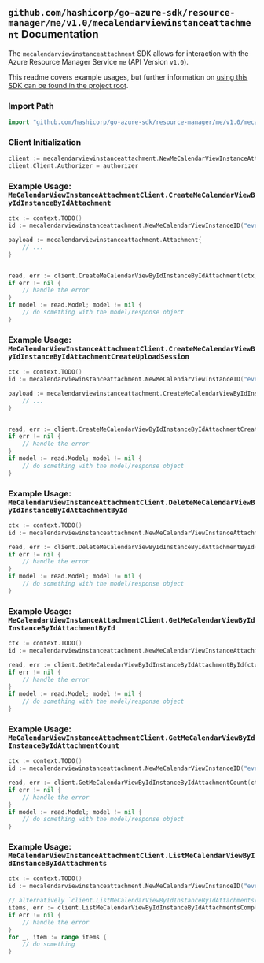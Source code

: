 
## `github.com/hashicorp/go-azure-sdk/resource-manager/me/v1.0/mecalendarviewinstanceattachment` Documentation

The `mecalendarviewinstanceattachment` SDK allows for interaction with the Azure Resource Manager Service `me` (API Version `v1.0`).

This readme covers example usages, but further information on [using this SDK can be found in the project root](https://github.com/hashicorp/go-azure-sdk/tree/main/docs).

### Import Path

```go
import "github.com/hashicorp/go-azure-sdk/resource-manager/me/v1.0/mecalendarviewinstanceattachment"
```


### Client Initialization

```go
client := mecalendarviewinstanceattachment.NewMeCalendarViewInstanceAttachmentClientWithBaseURI("https://management.azure.com")
client.Client.Authorizer = authorizer
```


### Example Usage: `MeCalendarViewInstanceAttachmentClient.CreateMeCalendarViewByIdInstanceByIdAttachment`

```go
ctx := context.TODO()
id := mecalendarviewinstanceattachment.NewMeCalendarViewInstanceID("eventIdValue", "eventId1Value")

payload := mecalendarviewinstanceattachment.Attachment{
	// ...
}


read, err := client.CreateMeCalendarViewByIdInstanceByIdAttachment(ctx, id, payload)
if err != nil {
	// handle the error
}
if model := read.Model; model != nil {
	// do something with the model/response object
}
```


### Example Usage: `MeCalendarViewInstanceAttachmentClient.CreateMeCalendarViewByIdInstanceByIdAttachmentCreateUploadSession`

```go
ctx := context.TODO()
id := mecalendarviewinstanceattachment.NewMeCalendarViewInstanceID("eventIdValue", "eventId1Value")

payload := mecalendarviewinstanceattachment.CreateMeCalendarViewByIdInstanceByIdAttachmentCreateUploadSessionRequest{
	// ...
}


read, err := client.CreateMeCalendarViewByIdInstanceByIdAttachmentCreateUploadSession(ctx, id, payload)
if err != nil {
	// handle the error
}
if model := read.Model; model != nil {
	// do something with the model/response object
}
```


### Example Usage: `MeCalendarViewInstanceAttachmentClient.DeleteMeCalendarViewByIdInstanceByIdAttachmentById`

```go
ctx := context.TODO()
id := mecalendarviewinstanceattachment.NewMeCalendarViewInstanceAttachmentID("eventIdValue", "eventId1Value", "attachmentIdValue")

read, err := client.DeleteMeCalendarViewByIdInstanceByIdAttachmentById(ctx, id)
if err != nil {
	// handle the error
}
if model := read.Model; model != nil {
	// do something with the model/response object
}
```


### Example Usage: `MeCalendarViewInstanceAttachmentClient.GetMeCalendarViewByIdInstanceByIdAttachmentById`

```go
ctx := context.TODO()
id := mecalendarviewinstanceattachment.NewMeCalendarViewInstanceAttachmentID("eventIdValue", "eventId1Value", "attachmentIdValue")

read, err := client.GetMeCalendarViewByIdInstanceByIdAttachmentById(ctx, id)
if err != nil {
	// handle the error
}
if model := read.Model; model != nil {
	// do something with the model/response object
}
```


### Example Usage: `MeCalendarViewInstanceAttachmentClient.GetMeCalendarViewByIdInstanceByIdAttachmentCount`

```go
ctx := context.TODO()
id := mecalendarviewinstanceattachment.NewMeCalendarViewInstanceID("eventIdValue", "eventId1Value")

read, err := client.GetMeCalendarViewByIdInstanceByIdAttachmentCount(ctx, id)
if err != nil {
	// handle the error
}
if model := read.Model; model != nil {
	// do something with the model/response object
}
```


### Example Usage: `MeCalendarViewInstanceAttachmentClient.ListMeCalendarViewByIdInstanceByIdAttachments`

```go
ctx := context.TODO()
id := mecalendarviewinstanceattachment.NewMeCalendarViewInstanceID("eventIdValue", "eventId1Value")

// alternatively `client.ListMeCalendarViewByIdInstanceByIdAttachments(ctx, id)` can be used to do batched pagination
items, err := client.ListMeCalendarViewByIdInstanceByIdAttachmentsComplete(ctx, id)
if err != nil {
	// handle the error
}
for _, item := range items {
	// do something
}
```
